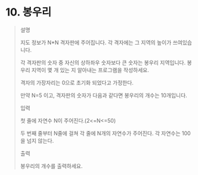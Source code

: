 # 10. 봉우리
>설명
>
>지도 정보가 N*N 격자판에 주어집니다. 각 격자에는 그 지역의 높이가 쓰여있습니다.
>
>각 격자판의 숫자 중 자신의 상하좌우 숫자보다 큰 숫자는 봉우리 지역입니다. 봉우리 지역이 몇 개 있는 지 알아내는 프로그램을 작성하세요.
>
>격자의 가장자리는 0으로 초기화 되었다고 가정한다.
>
>만약 N=5 이고, 격자판의 숫자가 다음과 같다면 봉우리의 개수는 10개입니다.
>
>입력
>
>첫 줄에 자연수 N이 주어진다.(2<=N<=50)
>
>두 번째 줄부터 N줄에 걸쳐 각 줄에 N개의 자연수가 주어진다. 각 자연수는 100을 넘지 않는다.
>
>출력
>
>봉우리의 개수를 출력하세요.
